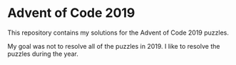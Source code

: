 # Advent of Code 2019
This repository contains my solutions for the Advent of Code 2019 puzzles.

My goal was not to resolve all of the puzzles in 2019. I like to resolve the puzzles during the year.
